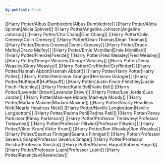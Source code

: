 ```yaml
---
dg-publish: true
---
```

[[Harry Potter/Albus Dumbledore\|Albus Dumbledore]]
[[Harry Potter/Alicia Spinnet\|Alicia Spinnet]]
[[Harry Potter/Angelina Johnson\|Angelina Johnson]]
[[Harry Potter/Cho Chang\|Cho Chang]]
[[Harry Potter/Colin Creevey\|Colin Creevey]]
[[Harry Potter/Dean Thomas\|Dean Thomas]]
[[Harry Potter/Dennis Creevey\|Dennis Creevey]]
[[Harry Potter/Draco Malfoy\|Draco Malfoy]]
[[Harry Potter/Ernie Mcmillan\|Ernie Mcmillan]]
[[Harry Potter/Firenze\|Firenze]]
[[Harry Potter/Fred Weasley\|Fred Weasley]]
[[Harry Potter/George Weasley\|George Weasley]]
[[Harry Potter/Ginny Weasley\|Ginny Weasley]]
[[Harry Potter/Gryffindor\|Gryffindor]]
[[Harry Potter/Hannah Abbott\|Hannah Abbott]]
[[Harry Potter/Harry Potter\|Harry Potter]]
[[Harry Potter/Hermione Granger\|Hermione Granger]]
[[Harry Potter/Hufflepuff\|Hufflepuff]]
[[Harry Potter/Justin Finch-Fletchley\|Justin Finch-Fletchley]]
[[Harry Potter/Katie Bell\|Katie Bell]]
[[Harry Potter/Lavender Brown\|Lavender Brown]]
[[Harry Potter/Lee Jordan\|Lee Jordan]]
[[Harry Potter/Mad-eye Moody\|Mad-eye Moody]]
[[Harry Potter/Madam Maxime\|Madam Maxime]]
[[Harry Potter/Nearly Headless Nick\|Nearly Headless Nick]]
[[Harry Potter/Neville Longbottom\|Neville Longbottom]]
[[Harry Potter/Padma Patil\|Padma Patil]]
[[Harry Potter/Pansy Parkinson\|Pansy Parkinson]]
[[Harry Potter/Professor Trelawney\|Professor Trelawney]]
[[Harry Potter/Professor Flitwick\|Professor Flitwick]]
[[Harry Potter/Viktor Krum\|Viktor Krum]]
[[Harry Potter/Ron Weasley\|Ron Weasley]]
[[Harry Potter/Seamus Finnigan\|Seamus Finnigan]]
[[Harry Potter/Professor Severus Snape\|Professor Severus Snape]]
[[Harry Potter/Professor Sinistra\|Professor Sinistra]]
[[Harry Potter/Rubeus Hagrid\|Rubeus Hagrid]]
[[Harry Potter/Professor Lupin\|Professor Lupin]]
[[Harry Potter/Ravenclaw\|Ravenclaw]]
